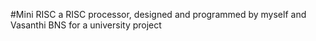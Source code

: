 #Mini RISC 
a RISC processor, designed and programmed by myself and Vasanthi BNS for a university project
